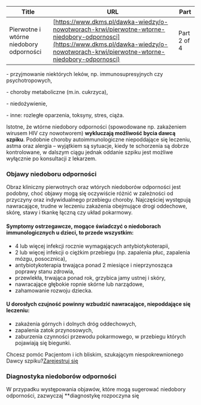 | **Title**       | **URL**           | **Part**              |
|-----------------|-------------------|-----------------------|
| Pierwotne i wtórne niedobory odporności         | [https://www.dkms.pl/dawka-wiedzy/o-nowotworach-krwi/pierwotne-wtorne-niedobory-odpornosci](https://www.dkms.pl/dawka-wiedzy/o-nowotworach-krwi/pierwotne-wtorne-niedobory-odpornosci)    | Part 2 of 4          |

\- przyjmowanie niektórych leków, np. immunosupresyjnych czy psychotropowych,


\- choroby metaboliczne (m.in. cukrzyca),


\- niedożywienie,


\- inne: rozległe oparzenia, toksyny, stres, ciąża.


Istotne, że wtórne niedobory odporności (spowodowane np. zakażeniem wirusem HIV czy nowotworem) **wykluczają możliwość bycia dawcą szpiku**. Podobnie choroby autoimmunologiczne niepoddające się leczeniu, astma oraz alergia – wyjątkiem są sytuacje, kiedy te schorzenia są dobrze kontrolowane, w dalszym ciągu jednak oddanie szpiku jest możliwe wyłącznie po konsultacji z lekarzem.


### Objawy niedoboru odporności


Obraz kliniczny pierwotnych oraz wtórych niedoborów odporności jest podobny, choć objawy mogą się oczywiście różnić w zależności od przyczyny oraz indywidualnego przebiegu choroby. Najczęściej występują nawracające, trudne w leczeniu zakażenia obejmujące drogi oddechowe, skórę, stawy i tkankę łączną czy układ pokarmowy.


#### Symptomy ostrzegawcze, mogące świadczyć o niedoborach immunologicznych u dzieci, to przede wszystkim:


* 4 lub więcej infekcji rocznie wymagających antybiotykoterapii,
* 2 lub więcej infekcji o ciężkim przebiegu (np. zapalenia płuc, zapalenia mózgu, posocznica),
* antybiotykoterapia trwająca ponad 2 miesiące i nieprzynosząca poprawy stanu zdrowia,
* przewlekła, trwająca ponad rok, grzybica jamy ustnej i skóry,
* nawracające głębokie ropnie skórne lub narządowe,
* zahamowanie rozwoju dziecka.


#### U dorosłych czujność powinny wzbudzić nawracające, niepoddające się leczeniu:


* zakażenia górnych i dolnych dróg oddechowych,
* zapalenia zatok przynosowych,
* zaburzenia czynności przewodu pokarmowego, w przebiegu których pojawiają się biegunki.


Chcesz pomóc Pacjentom i ich bliskim, szukającym niespokrewnionego Dawcy szpiku?[Zarejestruj się](/zarejestruj-sie-teraz "Zarejestruj sie teraz")
### Diagnostyka niedoborów odporności


W przypadku występowania objawów, które mogą sugerować niedobory odporności, zazwyczaj **diagnostykę rozpoczyna się